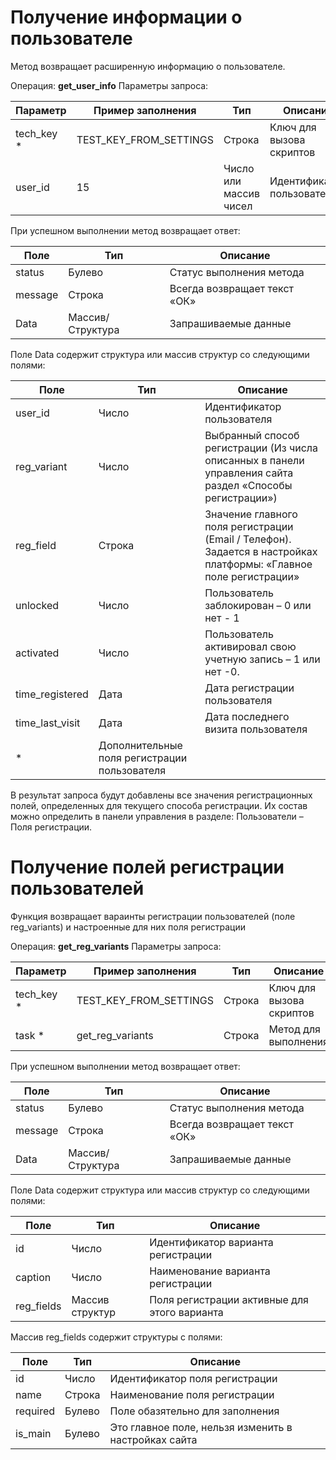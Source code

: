 # Получение информации о пользователе

Метод возвращает расширенную информацию о пользователе.

Операция: **get_user_info** 
Параметры запроса:

|**Параметр**|**Пример заполнения**|**Тип**|**Описание**|
|---|---|---|---|
|tech_key *|TEST_KEY_FROM_SETTINGS|Строка |Ключ для вызова скриптов|
|user_id|15|Число или массив чисел |Идентификатор пользователя|


При успешном выполнении метод возвращает ответ:

|**Поле** |**Тип**|**Описание** |
|---|---|---|
|status|Булево|Статус выполнения метода|
|message|Строка|Всегда возвращает текст «ОК»|
|Data|Массив/Структура|Запрашиваемые данные|

Поле Data содержит структура или массив структур со следующими полями:

|**Поле** |**Тип**|**Описание** |
|---|---|---|
|user_id|Число|Идентификатор пользователя|
|reg_variant|Число|Выбранный способ регистрации (Из числа описанных в панели управления сайта раздел «Способы регистрации»)|
|reg_field|Строка|Значение главного поля регистрации (Email / Телефон). Задается в настройках платформы: «Главное поле регистрации»|
|unlocked|Число|Пользователь заблокирован – 0 или нет - 1|
|activated|Число|Пользователь активировал свою учетную запись – 1 или нет -0.|
|time_registered|Дата|Дата регистрации пользователя|
|time_last_visit|Дата|Дата последнего визита пользователя|
| * |Дополнительные поля регистрации пользователя|

В результат запроса будут добавлены все значения регистрационных полей, определенных для текущего способа регистрации. Их состав можно определить в панели управления в разделе: Пользователи – Поля регистрации.


# Получение полей регистрации пользователей

Функция возвращает вараинты регистрации пользователей (поле reg_variants) и настроенные для них поля регистрации

Операция: **get_reg_variants** 
Параметры запроса:

|**Параметр**|**Пример заполнения**|**Тип**|**Описание**|
|---|---|---|---|
|tech_key *|TEST_KEY_FROM_SETTINGS|Строка |Ключ для вызова скриптов|
|task *|get_reg_variants|Строка |Метод для выполнения|


При успешном выполнении метод возвращает ответ:

|**Поле** |**Тип**|**Описание** |
|---|---|---|
|status|Булево|Статус выполнения метода|
|message|Строка|Всегда возвращает текст «ОК»|
|Data|Массив/Структура|Запрашиваемые данные|

Поле Data содержит структура или массив структур со следующими полями:

|**Поле** |**Тип**|**Описание** |
|---|---|---|
|id|Число|Идентификатор варианта регистрации|
|caption|Число|Наименование варианта регистрации|
|reg_fields|Массив структур|Поля регистрации активные для этого варианта|

Массив reg_fields содержит структуры с полями: 

|**Поле** |**Тип**|**Описание** |
|---|---|---|
|id|Число|Идентификатор поля регистрации|
|name|Строка|Наименование поля регистрации|
|required|Булево|Поле обазятельно для заполнения|
|is_main|Булево|Это главное поле, нельзя изменить в настройках сайта|




